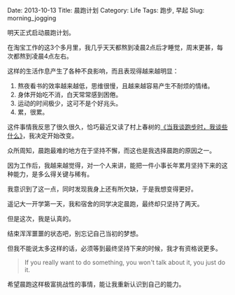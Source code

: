 Date: 2013-10-13
Title: 晨跑计划
Category: Life
Tags: 跑步, 早起
Slug: morning_jogging

明天正式启动晨跑计划。

在淘宝工作的这3个多月里，我几乎天天都熬到凌晨2点后才睡觉，周末更甚，每次都熬到凌晨4点左右。

这样的生活作息产生了各种不良影响，而且表现得越来越明显：

1. 熬夜看书的效率越来越低，思维很慢，且越来越容易产生不耐烦的情绪。
2. 身体开始吃不消，白天常常感到困倦。
3. 运动的时间极少，这可不是个好兆头。
4. 累，很累。

这件事情我反思了很久很久，恰巧最近又读了村上春树的[《当我谈跑步时，我谈些什么》](http://book.douban.com/subject/3369600/)，我决定开始改变。

众所周知，晨跑最难的地方在于坚持不懈，而这也是我选择晨跑的原因之一。

因为工作后，我越来越觉得，对一个人来讲，能把一件小事长年累月坚持下来的这种能力，是多么得关键与稀有。

我意识到了这一点，同时发现我身上还有所欠缺，于是我想变得更好。

遥记大一开学第一天，我和宿舍的同学决定晨跑，最终却只坚持了两天。

但是这次，我是认真的。

结束浑浑噩噩的状态吧，别忘记自己当初的梦想。

但我不能说太多这样的话，必须等到最终坚持下来的时候，我才有资格说更多。

> If you really want to do something, you won't talk about it, you just do it.

希望晨跑这样极富挑战性的事情，能让我重新认识到自己的能力。